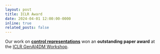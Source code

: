 ```yaml
---
layout: post
title: ICLR Award
date: 2024-04-01 12:00:00-0000
inline: true
related_posts: false
---
```


Our work on **<a href="https://timrudner.com/scr" target="_blank">control representations</a>** won an **outstanding paper award** at the <a href="https://sites.google.com/view/genai4dm-iclr2024" target="_blank">ICLR GenAI4DM Workshop</a>.
